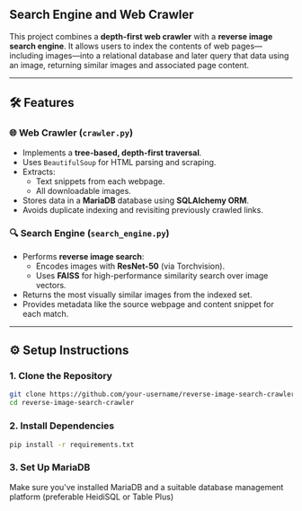 ## Search Engine and Web Crawler

This project combines a **depth-first web crawler** with a **reverse image search engine**. It allows users to index the contents of web pages—including images—into a relational database and later query that data using an image, returning similar images and associated page content.

---

## 🛠️ Features

### 🌐 Web Crawler (`crawler.py`)
- Implements a **tree-based, depth-first traversal**.
- Uses `BeautifulSoup` for HTML parsing and scraping.
- Extracts:
  - Text snippets from each webpage.
  - All downloadable images.
- Stores data in a **MariaDB** database using **SQLAlchemy ORM**.
- Avoids duplicate indexing and revisiting previously crawled links.

### 🔍 Search Engine (`search_engine.py`)
- Performs **reverse image search**:
  - Encodes images with **ResNet-50** (via Torchvision).
  - Uses **FAISS** for high-performance similarity search over image vectors.
- Returns the most visually similar images from the indexed set.
- Provides metadata like the source webpage and content snippet for each match.

---

## ⚙️ Setup Instructions

### 1. Clone the Repository
```bash
git clone https://github.com/your-username/reverse-image-search-crawler.git
cd reverse-image-search-crawler
```

### 2. Install Dependencies
```bash
pip install -r requirements.txt
```

### 3. Set Up MariaDB
Make sure you've installed MariaDB and a suitable database management platform (preferable HeidiSQL or Table Plus) 

